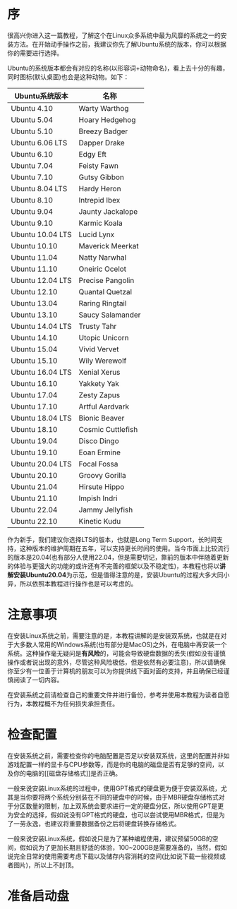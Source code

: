 # 序

很高兴你进入这一篇教程，了解这个在Linux众多系统中最为风靡的系统之一的安装方法。在开始动手操作之前，我建议你先了解Ubuntu系统的版本，你可以根据你的需要进行选择。

Ubuntu的系统版本都会有对应的名称(以形容词+动物命名)，看上去十分的有趣，同时图标(默认桌面)也会是这种动物。如下：

|Ubuntu系统版本|名称|
|---|---|
|Ubuntu 4.10|Warty Warthog|
|Ubuntu 5.04|Hoary Hedgehog|
|Ubuntu 5.10|Breezy Badger|
|Ubuntu 6.06 LTS|Dapper Drake|
|Ubuntu 6.10|Edgy Eft|
|Ubuntu 7.04|Feisty Fawn|
|Ubuntu 7.10|Gutsy Gibbon|
|Ubuntu 8.04 LTS|Hardy Heron|
|Ubuntu 8.10|Intrepid Ibex|
|Ubuntu 9.04|Jaunty Jackalope|
|Ubuntu 9.10|Karmic Koala|
|Ubuntu 10.04 LTS|Lucid Lynx|
|Ubuntu 10.10|Maverick Meerkat|
|Ubuntu 11.04|Natty Narwhal|
|Ubuntu 11.10|Oneiric Ocelot|
|Ubuntu 12.04 LTS|Precise Pangolin|
|Ubuntu 12.10|Quantal Quetzal|
|Ubuntu 13.04|Raring Ringtail|
|Ubuntu 13.10|Saucy Salamander|
|Ubuntu 14.04 LTS|Trusty Tahr|
|Ubuntu 14.10|Utopic Unicorn|
|Ubuntu 15.04|Vivid Vervet|
|Ubuntu 15.10|Wily Werewolf|
|Ubuntu 16.04 LTS|Xenial Xerus|
|Ubuntu 16.10|Yakkety Yak|
|Ubuntu 17.04|Zesty Zapus|
|Ubuntu 17.10|Artful Aardvark|
|Ubuntu 18.04 LTS|Bionic Beaver|
|Ubuntu 18.10|Cosmic Cuttlefish|
|Ubuntu 19.04|Disco Dingo|
|Ubuntu 19.10|Eoan Ermine|
|Ubuntu 20.04 LTS|Focal Fossa|
|Ubuntu 20.10|Groovy Gorilla|
|Ubuntu 21.04|Hirsute Hippo|
|Ubuntu 21.10|Impish Indri|
|Ubuntu 22.04|Jammy Jellyfish|
|Ubuntu 22.10|Kinetic Kudu|

作为新手，我们建议你选择LTS的版本，也就是Long Term Support，长时间支持，这种版本的维护周期在五年，可以支持更长时间的使用。当今市面上比较流行的版本是20.04(也有部分人使用22.04，但是需要切记，靠前的版本中伴随着更新的体验与更强大的功能的或许还有不完善的框架以及不稳定性)，本教程也将以**讲解安装Ubuntu20.04**为示范，但是值得注意的是，安装Ubuntu的过程大多大同小异，所以依照本教程进行操作也是可以考虑的。

# 注意事项

在安装Linux系统之前，需要注意的是，本教程讲解的是安装双系统，也就是在对于大多数人常用的Windows系统(也有部分是MacOS)之外，在电脑中再安装一个系统。这种操作毫无疑问是**有风险**的，可能会导致硬盘数据的丢失(假如没有谨慎操作或者说出现的意外，尽管这种风险极低，但是依然有必要注意)，所以请确保你至少有一位善于计算机的朋友可以为你提供线下面对面的支持，并且确保已经谨慎阅读了一切内容。

在安装系统之前请检查自己的重要文件并进行备份，参考并使用本教程为读者自愿行为，本教程概不为任何损失承担责任。

# 检查配置

在安装系统之前，需要检查你的电脑配置是否足以安装双系统，这里的配置并非如游戏配置一样的显卡与CPU参数等，而是你的电脑的磁盘是否有足够的空间，以及你的电脑的[[磁盘存储格式]]是否正确。

一般来说安装Linux系统的过程中，使用GPT格式的硬盘更为便于安装双系统，尤其是当你要将两个系统分别装在不同的硬盘中的时候，由于MBR硬盘存储格式对于分区数量的限制，加上双系统会要求进行一定的硬盘分区，所以使用GPT是更为安全的选择，假如说没有GPT格式的硬盘，也可以尝试使用MBR格式，但是为了一劳永逸，也建议将重要数据备份之后将硬盘转换存储格式。

一般来说安装Linux系统，假如说只是为了某种编程使用，建议预留50GB的空间，假如说为了更加长期且舒适的体验，100~200GB是需要准备的，当然，假如说完全日常的使用需要考虑下载以及储存内容消耗的空间(比如说下载一些视频或者图片)，所以上不封顶。

# 准备启动盘